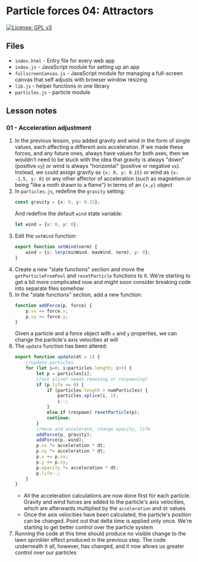 # Particle forces 04: Attractors

[![License: GPL v3](https://img.shields.io/badge/License-GPLv3-blue.svg)](https://www.gnu.org/licenses/gpl-3.0)

## Files

* <code>index.html</code> - Entry file for every web app
* <code>index.js</code> - JavaScript module for setting up an app
* <code>fullscreenCanvas.js</code> - JavaScript module for managing a full-screen canvas that self adjusts with browser window resizing
* <code>lib.js</code> - helper functions in one library
* <code>particles.js</code> - particle module

## Lesson notes

### 01 - Acceleration adjustment

1. In the previous lesson, you added gravity and wind in the form of single values, each affecting a different axis acceleration. If we made these forces, and any future ones, always have values for both axes, then we wouldn't need to be stuck with the idea that gravity is always "down" (positive <code>vy</code>) or wind is always "horizontal" (positive or negative <code>vx</code>). Instead, we could assign gravity as <code>{x: 0, y: 0.15}</code> or wind as <code>{x: -1.5, y: 0}</code> or any other affector of acceleration (such as magnetism or being "like a moth drawn to a flame") in terms of an <code>{x,y}</code> object
2. In <code>particles.js</code>, redefine the <code>gravity</code> setting:
    ```js
    const gravity = {x: 0, y: 0.15};
    ```
    And redefine the default <code>wind</code> state variable:
    ```js
    let wind = {x: 0, y: 0};
    ```
3. Edit the <code>setWind</code> function:
    ```js
    export function setWind(norm) {
        wind = {x: lerp(minWind, maxWind, norm), y: 0};
    }
    ```
4. Create a new "state functions" section and move the <code>getParticleFromPool</code> and <code>resetParticle</code> functions to it. We're starting to get a bit more complicated now and might soon consider breaking code into separate files somehow
5. In the "state functions" section, add a new function:
    ```js
    function addForce(p, force) {
        p.vx += force.x;
        p.vy += force.y;
    }
    ```
    Given a particle and a force object with <code>x</code> and <code>y</code> properties, we can change the particle's axis velocities at will
6. The <code>update</code> function has been altered:
    ```js
    export function update(dt = 1) {
        //update particles
        for (let i=0; i<particles.length; i++) {
            let p = particles[i];
            //not alive? needs removing or respawning?
            if (p.life <= 0) {
                if (particles.length > numParticles) {
                    particles.splice(i, 1);
                    i--;
                }
                else if (respawn) resetParticle(p);
                continue;
            }
            //move and accelerate, change opacity, life
            addForce(p, gravity);
            addForce(p, wind);
            p.vx *= acceleration * dt;
            p.vy *= acceleration * dt;
            p.x += p.vx;
            p.y += p.vy;
            p.opacity *= acceleration * dt;
            p.life--;
        }
    }
    ```
    * All the acceleration calculations are now done first for each particle. Gravity and wind forces are added to the particle's axis velocities, which are afterwards multiplied by the <code>acceleration</code> and <code>dt</code> values
    * Once the axis velocities have been calculated, the particle's position can be changed. Point out that delta time is applied only once. We're starting to get better control over the particle system
7. Running the code at this time should produce no visible change to the lawn sprinkler effect produced in the previous step. The code underneath it all, however, has changed, and it now allows us greater control over our particles
